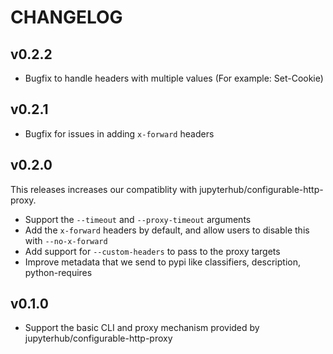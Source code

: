 # CHANGELOG

## v0.2.2

- Bugfix to handle headers with multiple values (For example: Set-Cookie)

## v0.2.1

- Bugfix for issues in adding `x-forward` headers

## v0.2.0

This releases increases our compatiblity with jupyterhub/configurable-http-proxy.

- Support the `--timeout` and `--proxy-timeout` arguments
- Add the `x-forward` headers by default, and allow users to disable this with `--no-x-forward`
- Add support for `--custom-headers` to pass to the proxy targets
- Improve metadata that we send to pypi like classifiers, description, python-requires

## v0.1.0

- Support the basic CLI and proxy mechanism provided by jupyterhub/configurable-http-proxy
